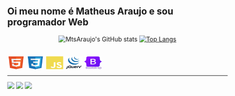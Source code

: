 ## Oi meu nome é Matheus Araujo e sou programador Web
<div align="center">
 
![MtsAraujo's GitHub stats](https://github-readme-stats.vercel.app/api?username=MtsAraujo&show_icons=true&theme=outrun)
 [![Top Langs](https://github-readme-stats.vercel.app/api/top-langs/?username=MtsAraujo&theme=outrun)](https://github.com/MtsAraujo/github-readme-stats)
</div>
<div style="display: inline_block"><br>
  <img align="center" alt="MtsAraujoMtsAraujo-HTML" height="30" width="40" src="https://raw.githubusercontent.com/devicons/devicon/master/icons/html5/html5-original.svg">
  <img align="center" alt="MtsAraujo-CSS" height="30" width="40" src="https://raw.githubusercontent.com/devicons/devicon/master/icons/css3/css3-original.svg">
  <img align="center" alt="MtsAraujo-Js" height="30" width="40" src="https://raw.githubusercontent.com/devicons/devicon/master/icons/javascript/javascript-plain.svg">
  <img align="center"alt="MtsAraujoJs"height="30"width="40"src="https://raw.githubusercontent.com/devicons/devicon/1119b9f84c0290e0f0b38982099a2bd027a48bf1/icons/jquery/jquery-original-wordmark.svg">
 <img align="center"alt="Mtss"height="30"width="40"src="https://raw.githubusercontent.com/devicons/devicon/1119b9f84c0290e0f0b38982099a2bd027a48bf1/icons/bootstrap/bootstrap-original-wordmark.svg"></div>
 <hr> 
<div>  
  <a href="https://instagram.com/mtu_araujo" target="_blank"><img src="https://img.shields.io/badge/-Instagram-%23E4405F?style=for-the-badge&logo=instagram&logoColor=white" target="_blank"></a>
  <a href = "mailto:matheusddsilva@gmail.com"><img src="https://img.shields.io/badge/-Gmail-%23333?style=for-the-badge&logo=gmail&logoColor=white" target="_blank"></a>
  <a href="https://www.linkedin.com/in/matheus-silva-de-araujo-065875197" target="_blank"><img src="https://img.shields.io/badge/-LinkedIn-%230077B5?style=for-the-badge&logo=linkedin&logoColor=white" target="_blank"></a> 
</div>
